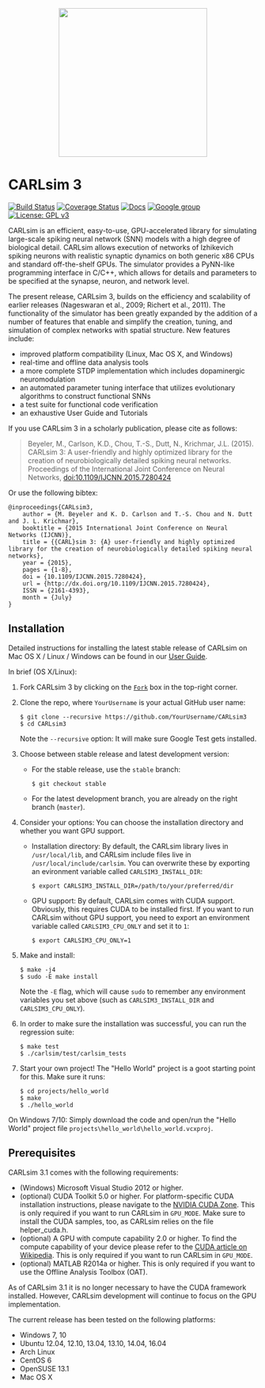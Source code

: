 <div align="center">
	<img src="http://socsci.uci.edu/~jkrichma/CARL-Logo-small.jpg" width="300"/>
</div>

# CARLsim 3

[![Build Status](https://travis-ci.org/UCI-CARL/CARLsim3.svg?branch=master)](https://travis-ci.org/UCI-CARL/CARLsim3)
[![Coverage Status](https://coveralls.io/repos/github/UCI-CARL/CARLsim3/badge.svg?branch=master)](https://coveralls.io/github/UCI-CARL/CARLsim3?branch=master)
[![Docs](https://img.shields.io/badge/docs-v3.1.2-blue.svg)](http://uci-carl.github.io/CARLsim3)
[![Google group](https://img.shields.io/badge/Google-Discussion%20group-blue.svg)](https://groups.google.com/forum/#!forum/carlsim-snn-simulator)
[![License: GPL v3](https://img.shields.io/badge/License-GPL%20v3-blue.svg)](http://www.gnu.org/licenses/gpl-3.0)

CARLsim is an efficient, easy-to-use, GPU-accelerated library for simulating large-scale spiking neural network (SNN) models with a high degree of biological detail. CARLsim allows execution of networks of Izhikevich spiking neurons with realistic synaptic dynamics on both generic x86 CPUs and standard off-the-shelf GPUs. The simulator provides a PyNN-like programming interface in C/C++, which allows for details and parameters to be specified at the synapse, neuron, and network level.

The present release, CARLsim 3, builds on the efficiency and scalability of earlier releases (Nageswaran et al., 2009; Richert et al., 2011). The functionality of the simulator has been greatly expanded by the addition of a number of features that enable and simplify the creation, tuning, and simulation of complex networks with spatial structure. 
New features include:
- improved platform compatibility (Linux, Mac OS X, and Windows)
- real-time and offline data analysis tools
- a more complete STDP implementation which includes dopaminergic neuromodulation
- an automated parameter tuning interface that utilizes evolutionary algorithms to construct functional SNNs
- a test suite for functional code verification
- an exhaustive User Guide and Tutorials

If you use CARLsim 3 in a scholarly publication, please cite as follows:
> Beyeler, M., Carlson, K.D., Chou, T.-S., Dutt, N., Krichmar, J.L. (2015).
> CARLsim 3: A user-friendly and highly optimized library for the creation of neurobiologically
> detailed spiking neural networks.
> Proceedings of the International Joint Conference on Neural Networks, [doi:10.1109/IJCNN.2015.7280424](http://dx.doi.org/10.1109/IJCNN.2015.7280424)

Or use the following bibtex:
```
@inproceedings{CARLsim3,
	author = {M. Beyeler and K. D. Carlson and T.-S. Chou and N. Dutt and J. L. Krichmar}, 
 	booktitle = {2015 International Joint Conference on Neural Networks (IJCNN)}, 
	title = {{CARL}sim 3: {A} user-friendly and highly optimized library for the creation of neurobiologically detailed spiking neural networks}, 
	year = {2015}, 
	pages = {1-8}, 
	doi = {10.1109/IJCNN.2015.7280424},
	url = {http://dx.doi.org/10.1109/IJCNN.2015.7280424},
	ISSN = {2161-4393}, 
	month = {July}
}
```



## Installation

Detailed instructions for installing the latest stable release of CARLsim on Mac OS X / Linux / Windows
can be found in our [User Guide](http://uci-carl.github.io/CARLsim3/ch1_getting_started.html).

In brief (OS X/Linux):

1. Fork CARLsim 3 by clicking on the [`Fork`](https://github.com/UCI-CARL/CARLsim3#fork-destination-box) box
   in the top-right corner.

2. Clone the repo, where `YourUsername` is your actual GitHub user name:
   ```
   $ git clone --recursive https://github.com/YourUsername/CARLsim3
   $ cd CARLsim3
   ```
   Note the `--recursive` option: It will make sure Google Test gets installed.

3. Choose between stable release and latest development version:
   - For the stable release, use the `stable` branch:
     ```
     $ git checkout stable
     ```
   - For the latest development branch, you are already on the right branch (`master`).

4. Consider your options: You can choose the installation directory and whether you want GPU support.
   - Installation directory: By default, the CARLsim library lives in `/usr/local/lib`, and CARLsim
     include files live in `/usr/local/include/carlsim`.
     You can overwrite these by exporting an evironment variable called `CARLSIM3_INSTALL_DIR`:
     ```
     $ export CARLSIM3_INSTALL_DIR=/path/to/your/preferred/dir
     ```
     
   - GPU support: By default, CARLsim comes with CUDA support. Obviously, this requires CUDA to be installed
     first. If you want to run CARLsim without GPU support, you need to export an environment variable
     called `CARLSIM3_CPU_ONLY` and set it to `1`:
     ```
     $ export CARLSIM3_CPU_ONLY=1
     ```

6. Make and install:
   ```
   $ make -j4
   $ sudo -E make install
   ```
   Note the `-E` flag, which will cause `sudo` to remember any environment variables you set above
   (such as `CARLSIM3_INSTALL_DIR` and `CARLSIM3_CPU_ONLY`).

7. In order to make sure the installation was successful, you can run the regression suite:

   ```
   $ make test
   $ ./carlsim/test/carlsim_tests
   ```
   
8. Start your own project! The "Hello World" project is a goot starting point for this.
   Make sure it runs:

   ```
   $ cd projects/hello_world
   $ make
   $ ./hello_world
   ```

On Windows 7/10: Simply download the code and open/run the "Hello World" project file
`projects\hello_world\hello_world.vcxproj`.


## Prerequisites

CARLsim 3.1 comes with the following requirements:
- (Windows) Microsoft Visual Studio 2012 or higher.
- (optional) CUDA Toolkit 5.0 or higher. For platform-specific CUDA installation instructions, please navigate to 
  the [NVIDIA CUDA Zone](https://developer.nvidia.com/cuda-zone).
  This is only required if you want to run CARLsim in `GPU_MODE`. Make sure to install the 
  CUDA samples, too, as CARLsim relies on the file helper_cuda.h.
- (optional) A GPU with compute capability 2.0 or higher. To find the compute capability of your device please 
  refer to the [CUDA article on Wikipedia](http://en.wikipedia.org/wiki/CUDA).
  This is only required if you want to run CARLsim in `GPU_MODE`.
- (optional) MATLAB R2014a or higher. This is only required if you want to use the Offline Analysis Toolbox (OAT).

As of CARLsim 3.1 it is no longer necessary to have the CUDA framework installed. However, CARLsim development 
will continue to focus on the GPU implementation.

The current release has been tested on the following platforms:
- Windows 7, 10
- Ubuntu 12.04, 12.10, 13.04, 13.10, 14.04, 16.04
- Arch Linux
- CentOS 6
- OpenSUSE 13.1
- Mac OS X

